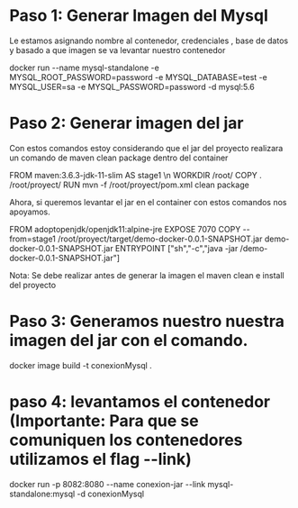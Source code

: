 # Paso 1: Generar Imagen del Mysql 

 Le estamos asignando nombre al contenedor, credenciales , base de datos y basado a que imagen se va levantar nuestro contenedor

docker run --name mysql-standalone -e MYSQL_ROOT_PASSWORD=password -e MYSQL_DATABASE=test -e MYSQL_USER=sa -e MYSQL_PASSWORD=password -d mysql:5.6


# Paso 2: Generar imagen del jar

 Con estos comandos estoy considerando que el jar del proyecto realizara un comando de maven clean package dentro del container

FROM maven:3.6.3-jdk-11-slim AS stage1  \n
WORKDIR /root/
COPY .  /root/proyect/
RUN mvn -f /root/proyect/pom.xml clean package

 Ahora, si queremos levantar el jar en el container con estos comandos nos apoyamos.

FROM adoptopenjdk/openjdk11:alpine-jre
EXPOSE 7070
COPY --from=stage1 /root/proyect/target/demo-docker-0.0.1-SNAPSHOT.jar demo-docker-0.0.1-SNAPSHOT.jar
ENTRYPOINT ["sh","-c","java -jar /demo-docker-0.0.1-SNAPSHOT.jar"]

 Nota: Se debe realizar antes de generar la imagen el maven clean e install del proyecto



# Paso 3: Generamos nuestro nuestra imagen del jar con el comando.

docker image build -t conexionMysql . 


# paso 4: levantamos el contenedor (Importante: Para que se comuniquen los contenedores utilizamos el flag --link)

docker run -p 8082:8080 --name conexion-jar --link mysql-standalone:mysql -d conexionMysql

